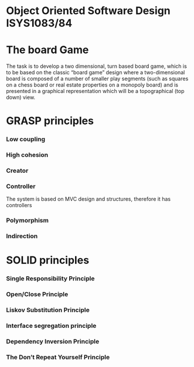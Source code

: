 # Object Oriented Software Design ISYS1083/84

# The board Game

The task is to develop a two dimensional, turn based board game, which is to be based on the classic “board game” design where a two-dimensional board is composed of a number of smaller play segments (such as squares on a chess board or real estate properties on a monopoly board) and is presented in a graphical representation which will be a topographical (top down) view. 

# GRASP principles
### Low coupling
### High cohesion
### Creator
### Controller
The system is based on MVC design and structures, therefore it has controllers

### Polymorphism
### Indirection

# SOLID principles

### Single Responsibility Principle
### Open/Close Principle
### Liskov Substitution Principle
### Interface segregation principle
### Dependency Inversion Principle
### The Don’t Repeat Yourself Principle

  

